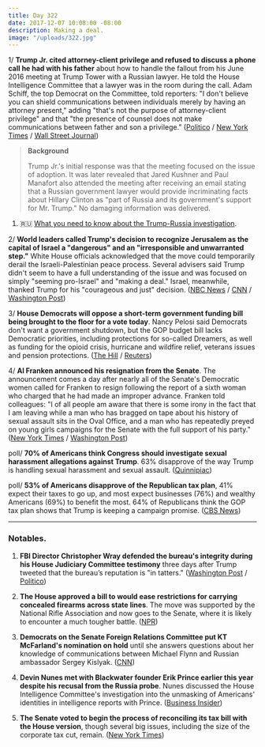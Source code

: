 ```yaml
---
title: Day 322
date: 2017-12-07 10:08:00 -08:00
description: Making a deal.
image: "/uploads/322.jpg"
---
```


1/ **Trump Jr. cited attorney-client privilege and refused to discuss a phone call he had with his father** about how to handle the fallout from his June 2016 meeting at Trump Tower with a Russian lawyer. He told the House Intelligence Committee that a lawyer was in the room during the call. Adam Schiff, the top Democrat on the Committee, told reporters: "I don't believe you can shield communications between individuals merely by having an attorney present," adding "that's not the purpose of attorney-client privilege" and that "the presence of counsel does not make communications between father and son a privilege." ([Politico](https://www.politico.com/story/2017/12/06/donald-trump-privilege-questions-284841) / [New York Times](https://www.nytimes.com/2017/12/06/us/donald-trump-jr-intel-committee.html) / [Wall Street Journal](https://www.wsj.com/articles/donald-trump-jr-refuses-to-discuss-father-son-talk-with-investigators-1512612451))

> **Background**
>
> Trump Jr.'s initial response was that the meeting focused on the issue of adoption. It was later revealed that Jared Kushner and Paul Manafort also attended the meeting after receiving an email stating that a Russian government lawyer would provide incriminating facts about Hillary Clinton as "part of Russia and its government's support for Mr. Trump." No damaging information was delivered.

1. 🇷🇺 [What you need to know about the Trump-Russia investigation](https://whatthefuckjusthappenedtoday.com/trump-russia-investigation/).

2/ **World leaders called Trump's decision to recognize Jerusalem as the capital of Israel a "dangerous" and an "irresponsible and unwarranted step."** White House officials acknowledged that the move could temporarily derail the Israeli-Palestinian peace process. Several advisers said Trump didn't seem to have a full understanding of the issue and was focused on simply "seeming pro-Israel" and "making a deal." Israel, meanwhile, thanked Trump for his "courageous and just" decision. ([NBC News](https://www.nbcnews.com/news/world/world-leaders-slam-trump-s-jerusalem-move-irresponsible-dangerous-n827276) / [CNN](https://www.cnn.com/2017/12/06/politics/jerusalem-peace-process-white-house/index.html) / [Washington Post](https://www.washingtonpost.com/world/national-security/trump-had-for-months-been-determined-to-move-us-embassy-to-jerusalem/2017/12/06/f721e2ba-dab7-11e7-b1a8-62589434a581_story.html))

3/ **House Democrats will oppose a short-term government funding bill being brought to the floor for a vote today**. Nancy Pelosi said Democrats don't want a government shutdown, but the GOP budget bill lacks Democratic priorities, including protections for so-called Dreamers, as well as funding for the opioid crisis, hurricane and wildfire relief, veterans issues and pension protections. ([The Hill](http://thehill.com/homenews/house/363756-pelosi-dems-will-oppose-short-term-spending-bill) / [Reuters](https://www.reuters.com/article/us-usa-tax-house-democrats/pelosi-says-democrats-wont-back-short-term-funding-bill-in-thursday-vote-idUSKBN1E12DU))

4/ **Al Franken announced his resignation from the Senate**. The announcement comes a day after nearly all of the Senate's Democratic women called for Franken to resign following the report of a sixth woman who charged that he had made an improper advance. Franken told colleagues: "I of all people am aware that there is some irony in the fact that I am leaving while a man who has bragged on tape about his history of sexual assault sits in the Oval Office, and a man who has repeatedly preyed on young girls campaigns for the Senate with the full support of his party." ([New York Times](https://www.nytimes.com/2017/12/07/us/politics/al-franken-senate-sexual-harassment.html) / [Washington Post](https://www.washingtonpost.com/powerpost/franken-announcement-expected-thursday-as-fellow-democrats-demand-his-resignation/2017/12/07/61b60df2-db4b-11e7-b1a8-62589434a581_story.html))

poll/ **70% of Americans think Congress should investigate sexual harassment allegations against Trump**. 63% disapprove of the way Trump is handling sexual harassment and sexual assault. ([Quinnipiac](https://poll.qu.edu/national/release-detail?ReleaseID=2505))

poll/ **53% of Americans disapprove of the Republican tax plan**, 41% expect their taxes to go up, and most expect businesses (76%) and wealthy Americans (69%) to benefit the most. 64% of Republicans think the GOP tax plan shows that Trump is keeping a campaign promise. ([CBS News](https://www.cbsnews.com/news/cbs-news-poll-americans-say-tax-plan-helps-wealthy-not-middle-class/))

---

### Notables.

1. **FBI Director Christopher Wray defended the bureau's integrity during his House Judiciary Committee testimony** three days after Trump tweeted that the bureau’s reputation is "in tatters." ([Washington Post](https://www.washingtonpost.com/world/national-security/fbi-director-to-face-lawmakers-quesitons-about-bureaus-handling-of-trump-clinton-probes/2017/12/07/15608948-db58-11e7-b1a8-62589434a581_story.html) / [Politico](https://www.politico.com/story/2017/12/07/christopher-wray-fbi-oversight-hearing-285956))

2. **The House approved a bill to would ease restrictions for carrying concealed firearms across state lines**. The move was supported by the National Rifle Association and now goes to the Senate, where it is likely to encounter a much tougher battle. ([NPR](https://www.npr.org/sections/thetwo-way/2017/12/07/569025720/house-passes-bill-to-allow-concealed-carry-across-state-lines))

3. **Democrats on the Senate Foreign Relations Committee put KT McFarland's nomination on hold** until she answers questions about her knowledge of communications between Michael Flynn and Russian ambassador Sergey Kislyak. ([CNN](https://www.cnn.com/2017/12/05/politics/kt-mcfarland-nomination-held/index.html))

4. **Devin Nunes met with Blackwater founder Erik Prince earlier this year despite his recusal from the Russia probe**. Nunes discussed the House Intelligence Committee's investigation into the unmasking of Americans' identities in intelligence reports with Prince. ([Business Insider](http://www.businessinsider.com/erik-prince-testimony-house-intel-committee-devin-nunes-russia-probe-2017-12))

5. **The Senate voted to begin the process of reconciling its tax bill with the House version**, though several big issues, including the size of the corporate tax cut, remain. ([New York Times](https://www.nytimes.com/2017/12/06/us/politics/republicans-move-to-resolve-tax-bill-differences-as-cost-concerns-loom.html))